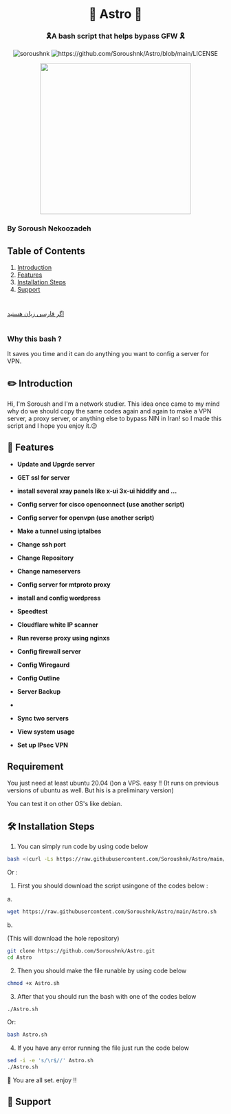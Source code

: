 <h1 align="center"> 🚀 Astro 🚀 </h1>
<h3 align="center"> 🎗️A bash script that helps bypass GFW 🎗️</h3>

<p align="center"> <img src="https://komarev.com/ghpvc/?username=soroushnk&label=Profile%20views&color=0e75b6&style=flat" alt="soroushnk" />
<img src="https://img.shields.io/github/license/soroushnk/Astro?style=flat-square" alt="https://github.com/Soroushnk/Astro/blob/main/LICENSE" /> </p>
<p align="center">
  <img src="./assets/smenu.png" width="350" />
</p>

 ### By Soroush Nekoozadeh

## Table of Contents


1. [Introduction](#%EF%B8%8F-introduction)
2. [Features](#-features)
3. [Installation Steps](#%EF%B8%8F-installation-steps)
4. [Support](#-support)


#
[اگر فارسی زبان هستید](https://github.com/Soroushnk/Astro/blob/main/readme-fa.md)

#
 

### Why this bash ?
It saves you time and it can do anything you want to config a server for VPN.


## ✏️ Introduction
Hi, I'm Soroush and I'm a network studier. This idea once came to my mind why do we should copy the same codes again and again to make a VPN server, a proxy server, or anything else to bypass NIN in Iran! so I made this script and I hope you enjoy it.😉



## 🧐 Features
- **Update and Upgrde server**

- **GET ssl for server**

- **install several xray panels like x-ui 3x-ui hiddify and ...**

- **Config server for cisco openconnect (use another script)**

- **Config server for openvpn (use another script)**

- **Make a tunnel using iptalbes**

- **Change ssh port**
  
- **Change Repository**
  
- **Change nameservers**

- **Config server for mtproto proxy**

- **install and config wordpress**

- **Speedtest**

- **Cloudflare white IP scanner**

- **Run reverse proxy using nginxs**

- **Config firewall server**

- **Config Wiregaurd**

- **Config Outline**

- **Server Backup**
- 
- **Sync two servers**

- **View system usage**

- **Set up IPsec VPN**
## Requirement
You just need at least ubuntu 20.04 ()on a VPS. easy !! (It runs on previous versions of ubuntu as well. But his is a preliminary version)

You can test it on other OS's like debian. 


## 🛠️ Installation Steps

1. You can simply run code by using code below 

```bash
bash <(curl -Ls https://raw.githubusercontent.com/Soroushnk/Astro/main/Astro.sh)
```
Or :

1. First you should download the script usingone of the codes  below :

a.
```bash
wget https://raw.githubusercontent.com/Soroushnk/Astro/main/Astro.sh

```
 b.

(This will download the hole repository) 
```bash
git clone https://github.com/Soroushnk/Astro.git
cd Astro
```
2. Then you should make the file runable by using code below

```bash
chmod +x Astro.sh
```
3. After that you should run the bash with one of the codes below

```bash 
./Astro.sh
```
Or: 

```bash 
bash Astro.sh
```
4. If you have any error running the file just run the code below
 
```bash 
sed -i -e 's/\r$//' Astro.sh
./Astro.sh
```

🌟 You are all set. enjoy !!

## 🙏 Support
